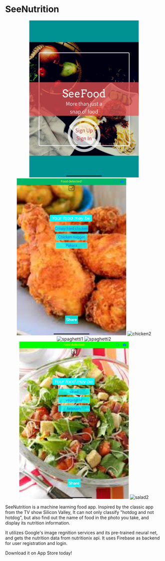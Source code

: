 # SeeNutrition
<p align = "middle">
    <img src="Documentation/login.png" alt="login page" width="350"/>
    <img src="Documentation/chicken1.png" alt="chicken1" width="350"/>
    <img src="Documentation/chicken2.png" alt="chicken2" width="350"/>
    <img src="Documentation/spaghetti1.png" alt="spaghetti1" width="350"/>
    <img src="Documentation/spaghetti2.png" alt="spaghetti2" width="350"/>
    <img src="Documentation/salad1.png" alt="salad1" width="350"/>
    <img src="Documentation/salad2.png" alt="salad2" width="350"/>
</p>

SeeNutrition is a machine learning food app. Inspired by the classic app from the TV show Silicon Valley, It can not only classify "hotdog and not hotdog", but also find out the name of food in the photo you take, and display its nutrition information. </br>

It utilizes Google's image regnition services and its pre-trained neural net, and gets the nutrition data from nutritionix api. It uses Firebase as backend for user registration and login.</br>

Download it on App Store today!
